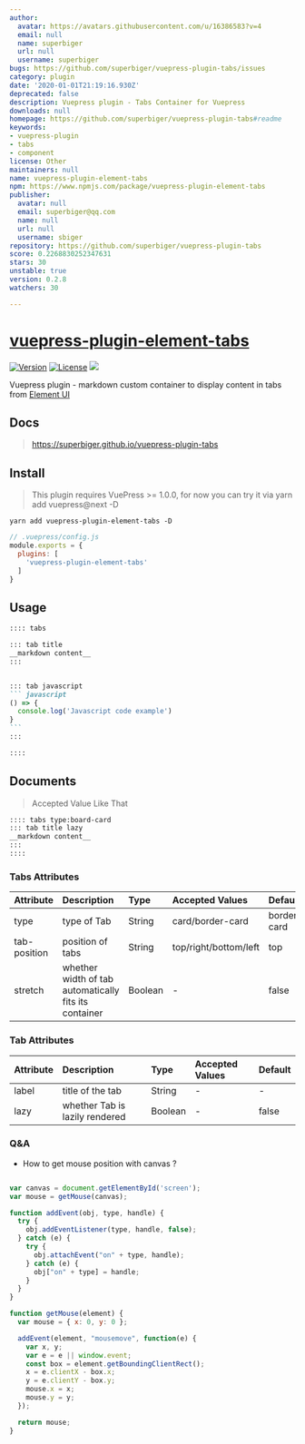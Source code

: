 ```yaml
---
author:
  avatar: https://avatars.githubusercontent.com/u/16386583?v=4
  email: null
  name: superbiger
  url: null
  username: superbiger
bugs: https://github.com/superbiger/vuepress-plugin-tabs/issues
category: plugin
date: '2020-01-01T21:19:16.930Z'
deprecated: false
description: Vuepress plugin - Tabs Container for Vuepress
downloads: null
homepage: https://github.com/superbiger/vuepress-plugin-tabs#readme
keywords:
- vuepress-plugin
- tabs
- component
license: Other
maintainers: null
name: vuepress-plugin-element-tabs
npm: https://www.npmjs.com/package/vuepress-plugin-element-tabs
publisher:
  avatar: null
  email: superbiger@qq.com
  name: null
  url: null
  username: sbiger
repository: https://github.com/superbiger/vuepress-plugin-tabs
score: 0.2268830252347631
stars: 30
unstable: true
version: 0.2.8
watchers: 30

---
```


# [vuepress-plugin-element-tabs](https://superbiger.github.io/vuepress-plugin-tabs/)

<a href="https://www.npmjs.com/package/vuepress-plugin-element-tabs"><img src="https://img.shields.io/npm/v/vuepress-plugin-element-tabs.svg" alt="Version"></a>
<a href="https://www.npmjs.com/package/vuepress-plugin-element-tabs"><img src="https://img.shields.io/npm/l/vuepress-plugin-element-tabs.svg" alt="License"></a>
<img src="https://img.shields.io/badge/thanks-element-brightgreen.svg"/>

Vuepress plugin - markdown custom container to display content in tabs from [Element UI](https://github.com/ElemeFE/element)

## Docs
> https://superbiger.github.io/vuepress-plugin-tabs

## Install
> This plugin requires VuePress >= 1.0.0, for now you can try it via yarn add vuepress@next -D 

```shell
yarn add vuepress-plugin-element-tabs -D
```

```javascript
// .vuepress/config.js
module.exports = {
  plugins: [
    'vuepress-plugin-element-tabs'
  ]
}
```

## Usage

~~~ md
:::: tabs

::: tab title
__markdown content__
:::


::: tab javascript
``` javascript
() => {
  console.log('Javascript code example')
}
```
:::

::::

~~~

## Documents
> Accepted Value Like That
~~~md
:::: tabs type:board-card
::: tab title lazy
__markdown content__
:::
::::
~~~

### Tabs Attributes
|Attribute|Description|Type|Accepted Values|Default|
|:--|:--|:--|:--|:--|
|type|type of Tab|String|card/border-card|border-card|
|tab-position|position of tabs|String|top/right/bottom/left|top|
|stretch|whether width of tab automatically fits its container|Boolean|-|false|


### Tab Attributes
|Attribute|Description|Type|Accepted Values|Default|
|:--|:--|:--|:--|:--|
|label|title of the tab|String|-|-|
|lazy|whether Tab is lazily rendered|Boolean|-|false|

### Q&A
* How to get mouse position with canvas ?
```javascript

var canvas = document.getElementById('screen');
var mouse = getMouse(canvas);

function addEvent(obj, type, handle) {
  try {
    obj.addEventListener(type, handle, false);
  } catch (e) {
    try {
      obj.attachEvent("on" + type, handle);
    } catch (e) {
      obj["on" + type] = handle;
    }
  }
}

function getMouse(element) {
  var mouse = { x: 0, y: 0 };

  addEvent(element, "mousemove", function(e) {
    var x, y;
    var e = e || window.event;
    const box = element.getBoundingClientRect();
    x = e.clientX - box.x;
    y = e.clientY - box.y;
    mouse.x = x;
    mouse.y = y;
  });

  return mouse;
}
```

